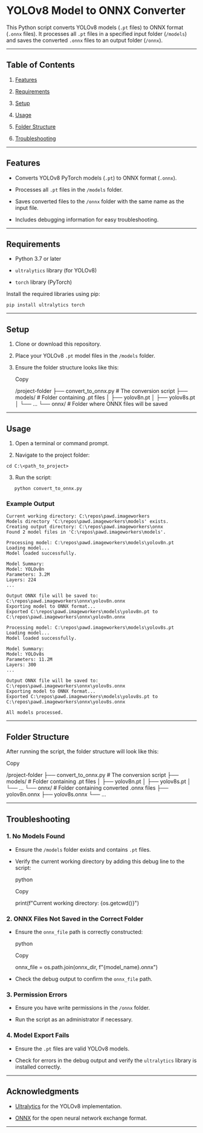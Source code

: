 
# YOLOv8 Model to ONNX Converter

This Python script converts YOLOv8 models (`.pt` files) to ONNX format (`.onnx` files). It processes all `.pt` files in a specified input folder (`/models`) and saves the converted `.onnx` files to an output folder (`/onnx`).

----------

## Table of Contents

1.  [Features](#features)
    
2.  [Requirements](#requirements)
    
3.  [Setup](#setup)
    
4.  [Usage](#usage)
    
5.  [Folder Structure](#folder-structure)
    
6.  [Troubleshooting](#troubleshooting)
        
----------

## Features

-   Converts YOLOv8 PyTorch models (`.pt`) to ONNX format (`.onnx`).
    
-   Processes all `.pt` files in the `/models` folder.
    
-   Saves converted files to the `/onnx` folder with the same name as the input file.
    
-   Includes debugging information for easy troubleshooting.
    

----------

## Requirements

-   Python 3.7 or later
    
-   `ultralytics` library (for YOLOv8)
    
-   `torch` library (PyTorch)
    

Install the required libraries using pip:


```
pip install ultralytics torch
```
----------

## Setup

1.  Clone or download this repository.
    
2.  Place your YOLOv8 `.pt` model files in the `/models` folder.
    
3.  Ensure the folder structure looks like this:
    
    Copy
    
    /project-folder
    ├── convert_to_onnx.py  # The conversion script
    ├── models/             # Folder containing .pt files
    │   ├── yolov8n.pt
    │   ├── yolov8s.pt
    │   └── ...
    └── onnx/               # Folder where ONNX files will be saved
    

----------

## Usage

1.  Open a terminal or command prompt.
    
2.  Navigate to the project folder:
 
   ```
   cd C:\<path_to_project>
   ```
    
3.  Run the script:
    
 ```
    python convert_to_onnx.py
```
    

### Example Output

```
Current working directory: C:\repos\pawd.imageworkers
Models directory 'C:\repos\pawd.imageworkers\models' exists.
Creating output directory: C:\repos\pawd.imageworkers\onnx
Found 2 model files in 'C:\repos\pawd.imageworkers\models'.

Processing model: C:\repos\pawd.imageworkers\models\yolov8n.pt
Loading model...
Model loaded successfully.

Model Summary:
Model: YOLOv8n
Parameters: 3.2M
Layers: 224
...

Output ONNX file will be saved to: C:\repos\pawd.imageworkers\onnx\yolov8n.onnx
Exporting model to ONNX format...
Exported C:\repos\pawd.imageworkers\models\yolov8n.pt to C:\repos\pawd.imageworkers\onnx\yolov8n.onnx

Processing model: C:\repos\pawd.imageworkers\models\yolov8s.pt
Loading model...
Model loaded successfully.

Model Summary:
Model: YOLOv8s
Parameters: 11.2M
Layers: 300
...

Output ONNX file will be saved to: C:\repos\pawd.imageworkers\onnx\yolov8s.onnx
Exporting model to ONNX format...
Exported C:\repos\pawd.imageworkers\models\yolov8s.pt to C:\repos\pawd.imageworkers\onnx\yolov8s.onnx

All models processed.
```
----------

## Folder Structure

After running the script, the folder structure will look like this:

Copy

/project-folder
├── convert_to_onnx.py  # The conversion script
├── models/             # Folder containing .pt files
│   ├── yolov8n.pt
│   ├── yolov8s.pt
│   └── ...
└── onnx/               # Folder containing converted .onnx files
    ├── yolov8n.onnx
    ├── yolov8s.onnx
    └── ...

----------

## Troubleshooting

### 1. **No Models Found**

-   Ensure the `/models` folder exists and contains `.pt` files.
    
-   Verify the current working directory by adding this debug line to the script:
    
    python
    
    Copy
    
    print(f"Current working directory: {os.getcwd()}")
    

### 2. **ONNX Files Not Saved in the Correct Folder**

-   Ensure the `onnx_file` path is correctly constructed:
    
    python
    
    Copy
    
    onnx_file = os.path.join(onnx_dir, f"{model_name}.onnx")
    
-   Check the debug output to confirm the `onnx_file` path.
    

### 3. **Permission Errors**

-   Ensure you have write permissions in the `/onnx` folder.
    
-   Run the script as an administrator if necessary.
    

### 4. **Model Export Fails**

-   Ensure the `.pt` files are valid YOLOv8 models.
    
-   Check for errors in the debug output and verify the `ultralytics` library is installed correctly.
    

----------

## Acknowledgments

-   [Ultralytics](https://ultralytics.com/) for the YOLOv8 implementation.
    
-   [ONNX](https://onnx.ai/) for the open neural network exchange format.
    

----------

